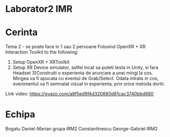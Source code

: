 # Laborator2 IMR
# Cerinta  
Tema 2 - se poate face in 1 sau 2 persoane
Folosind OpenXR + XR Interaction Toolkit to the following:
1) Setup OpenXR + XRToolkit 
2) Setup XR Device simulator, astfel incat sa puteti testa in Unity, si fara Headset
3)Construiti o experienta de aruncare a unei mingi la cos. Mingea va fi apucata cu eventul de Grab/Select. Odata intrata in cos, evenimentul va fi semnalat vizual in experienta, prin orice metoda doriti.

Link video: https://gyazo.com/a8f5ed9f4d320880d81cac3740bbd880
# Echipa
Bogatu Daniel-Marian grupa IRM2
Constantinescu George-Gabriel IRM2
